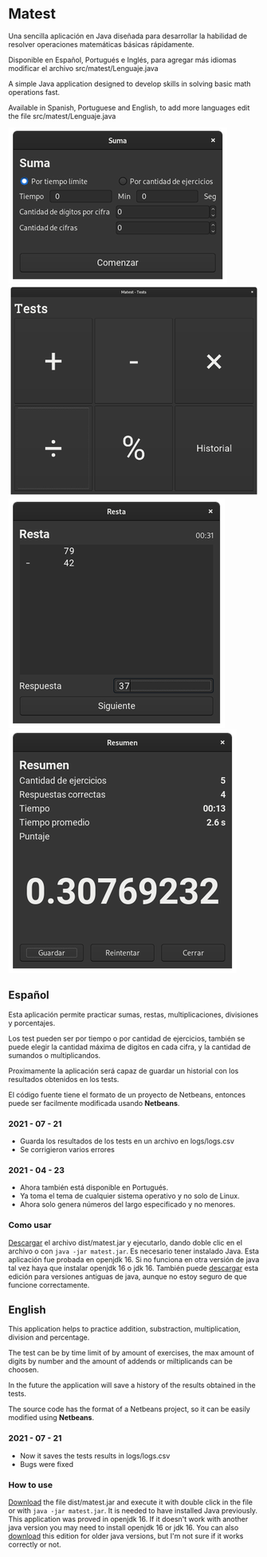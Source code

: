 # Matest

Una sencilla aplicación en Java diseñada para desarrollar la habilidad de resolver operaciones matemáticas básicas rápidamente.

Disponible en Español, Portugués e Inglés, para agregar más idiomas modificar el archivo src/matest/Lenguaje.java

A simple Java application designed to develop skills in solving basic math operations fast.

Available in Spanish, Portuguese and English, to add more languages edit the file src/matest/Lenguaje.java

![](https://github.com/Gspr-bit/Matest/blob/main/screenshots/01-configurar-test-suma.png)
![](https://github.com/Gspr-bit/Matest/blob/main/screenshots/02-pantalla-principal.png)
![](https://github.com/Gspr-bit/Matest/blob/main/screenshots/03-test-resta.png)
![](https://github.com/Gspr-bit/Matest/blob/main/screenshots/04-resumen.png)

## Español

Esta aplicación permite practicar sumas, restas, multiplicaciones, divisiones y porcentajes.

Los test pueden ser por tiempo o por cantidad de ejercicios, también se puede elegir la cantidad máxima de digitos en cada cifra, y la cantidad de sumandos o multiplicandos.

Proximamente la aplicación será capaz de guardar un historial con los resultados obtenidos en los tests.

El código fuente tiene el formato de un proyecto de Netbeans, entonces puede ser facilmente modificada usando **Netbeans**.

### 2021 - 07 - 21

- Guarda los resultados de los tests en un archivo en logs/logs.csv
- Se corrigieron varios errores

### 2021 - 04 - 23

- Ahora también está disponible en Portugués.
- Ya toma el tema de cualquier sistema operativo y no solo de Linux.
- Ahora solo genera números del largo especificado y no menores.

### Como usar

[Descargar](https://github.com/Gspr-bit/Matest/raw/main/dist/matest.jar) el archivo dist/matest.jar y ejecutarlo, dando doble clic en el archivo o con `java -jar matest.jar`. Es necesario tener instalado Java. Esta aplicación fue probada en openjdk 16. Si no funciona en otra versión de java tal vez haya que instalar openjdk 16 o jdk 16. También puede [descargar](https://github.com/Gspr-bit/Matest/raw/main/matest-old-java-versions.jar) esta edición para versiones antiguas de java, aunque no estoy seguro de que funcione correctamente.

## English

This application helps to practice addition, substraction, multiplication, division and percentage.

The test can be by time limit of by amount of exercises, the max amount of digits by number and the amount of  addends or miltiplicands can be choosen.

In the future the application will save a history of the results obtained in the tests.

The source code has the format of a Netbeans project, so it can be easily modified using **Netbeans**.

### 2021 - 07 - 21

- Now it saves the tests results in logs/logs.csv
- Bugs were fixed

### How to use

[Download](https://github.com/Gspr-bit/Matest/raw/main/dist/matest.jar) the file dist/matest.jar and execute it with double click in the file or with `java -jar matest.jar`. It is needed to have installed Java previously. This application was proved in openjdk 16. If it doesn't work with another java version you may need to install openjdk 16 or jdk 16. You can also [download](https://github.com/Gspr-bit/Matest/raw/main/matest-old-java-versions.jar) this edition for older java versions, but I'm not sure if it works correctly or not.
